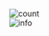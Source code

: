 ![count](https://count.getloli.com/get/@zhen2456110876)  
![info](https://github-readme-stats.vercel.app/api?username=zhen2456110876&show_icons=true)  
